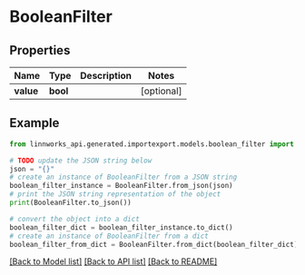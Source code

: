 # BooleanFilter


## Properties

Name | Type | Description | Notes
------------ | ------------- | ------------- | -------------
**value** | **bool** |  | [optional] 

## Example

```python
from linnworks_api.generated.importexport.models.boolean_filter import BooleanFilter

# TODO update the JSON string below
json = "{}"
# create an instance of BooleanFilter from a JSON string
boolean_filter_instance = BooleanFilter.from_json(json)
# print the JSON string representation of the object
print(BooleanFilter.to_json())

# convert the object into a dict
boolean_filter_dict = boolean_filter_instance.to_dict()
# create an instance of BooleanFilter from a dict
boolean_filter_from_dict = BooleanFilter.from_dict(boolean_filter_dict)
```
[[Back to Model list]](../README.md#documentation-for-models) [[Back to API list]](../README.md#documentation-for-api-endpoints) [[Back to README]](../README.md)


